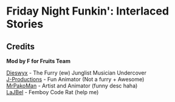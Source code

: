 # Friday Night Funkin': Interlaced Stories

## Credits

**Mod by F for Fruits Team**

[Dieswyx](https://twitter.com/dieswyx) - The Furry (ew) Junglist Musician Undercover <br>
[J-Productions](https://twitter.com/TheJ_Pro) - Fun Animator (Not a furry + Awesome) <br>
[MrPakoMan](https://mrpakoman.newgrounds.com/) - Artist and Animator (funny desc haha) <br>
[LaJBel](https://twitter.com/lajbelms) - Femboy Code Rat (help me)		